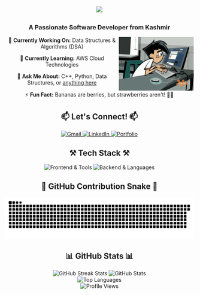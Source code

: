 <h1 align="center"> <img src="https://readme-typing-svg.herokuapp.com/?font=Righteous&size=35&center=true&vCenter=true&width=500&height=70&duration=2000&lines=Hi+There!+👋;+I'm+Sahil+Rashid!;"/> </h1><h3 align="center">A Passionate Software Developer from Kashmir </h3>
<div align="center"> <img src="mynew.gif" alt="Coding Animation" width="200" align="right"/> <p>🔭 <strong>Currently Working On:</strong> Data Structures & Algorithms (DSA)</p> <p>🌱 <strong>Currently Learning:</strong> AWS Cloud Technologies</p> <p>💬 <strong>Ask Me About:</strong> C++, Python, Data Structures, or <a href="https://github.com/sahilrashid10/sahilrashid10/issues">anything here</a></p> <p>⚡ <strong>Fun Fact:</strong> Bananas are berries, but strawberries aren't! 🍌🍓</p> </div>
<h2 align="center">📫 Let's Connect! 📫</h2> <div align="center"> <a href="mailto:srashid_be22@thapar.edu"> <img src="https://img.shields.io/badge/Gmail-D14836?style=for-the-badge&logo=gmail&logoColor=white" alt="Gmail"/> </a> <a href="https://linkedin.com/in/sahil-rashid-211304323/" target="_blank"> <img src="https://img.shields.io/badge/LinkedIn-0077B5?style=for-the-badge&logo=linkedin&logoColor=white" alt="LinkedIn"/> </a> <a href="https://sahilrashid10.github.io" target="_blank"> <img src="https://img.shields.io/badge/Portfolio-FF5722?style=for-the-badge&logo=todoist&logoColor=white" alt="Portfolio"/> </a> </div>
<h2 align="center">⚒️ Tech Stack ⚒️</h2> <div align="center"> <img src="https://skillicons.dev/icons?i=react,bootstrap,mui,html,css,vscode,github,figma,tailwind,git,r" alt="Frontend & Tools"/> <img src="https://skillicons.dev/icons?i=nodejs,python,javascript,typescript,express,firebase,mongodb,c,java,nextjs,mysql,flask" alt="Backend & Languages"/> </div>
<h2 align="center">🐍 GitHub Contribution Snake 🐍</h2> <div align="center"> <img src="https://github.com/sahilrashid10/sahilrashid10/blob/output/github-snake-dark.svg" alt="GitHub Contribution Snake"/> </div>
<h2 align="center">📊 GitHub Stats 📊</h2> <div align="center"> <img width=390 src="https://github-readme-streak-stats-salesp07.vercel.app/?user=sahilrashid10&count_private=true&theme=react&border_radius=10" alt="GitHub Streak Stats"/> <img width=390 src="https://github-readme-stats-salesp07.vercel.app/api?username=sahilrashid10&count_private=true&show_icons=true&theme=react&rank_icon=github&border_radius=10" alt="GitHub Stats"/> <br/> <img width=325 src="https://github-readme-stats-salesp07.vercel.app/api/top-langs/?username=sahilrashid10&hide=HTML&langs_count=8&layout=compact&theme=react&border_radius=10&size_weight=0.5&count_weight=0.5&exclude_repo=github-readme-stats" alt="Top Languages"/> </div>
<div align="center"> <img src="https://visitor-badge.laobi.icu/badge?page_id=sahilrashid10.sahilrashid10" alt="Profile Views"/> </div>
